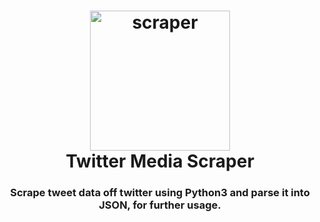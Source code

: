 
<h1 align="center">
  <img alt="scraper" src="logo.svg" width="224px"/><br/>
  Twitter Media Scraper
</h1>
<h3 align="center">
  Scrape tweet data off twitter using Python3 and parse it into JSON, for further usage. 
</h2>

<br>
